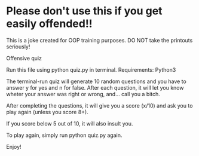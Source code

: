 # Please don't use this if you get easily offended!!

This is a joke created for OOP training purposes. DO NOT take the printouts seriously!

Offensive quiz

Run this file using python quiz.py in terminal.
Requirements: Python3

The terminal-run quiz will generate 10 random questions and you have to answer y for yes and n for false.
After each question, it will let you know wheter your answer was right or wrong, and... call you a bitch.

After completing the questions, it will give you a score (x/10) and ask you to play again (unless you score 8+).

If you score below 5 out of 10, it will also insult you.

To play again, simply run python quiz.py again.

Enjoy!

